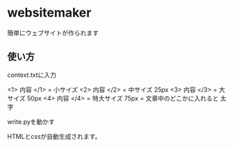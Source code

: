 # websitemaker
簡単にウェブサイトが作られます

## 使い方　
context.txtに入力　

<1> 内容 </1> = 小サイズ
<2> 内容 </2> = 中サイズ 25px
<3> 内容 </3> = 大サイズ 50px 
<4> 内容 </4> = 特大サイズ 75px
<t> = 文章中のどこかに入れると 太字 

write.pyを動かす

HTMLとcssが自動生成されます。

